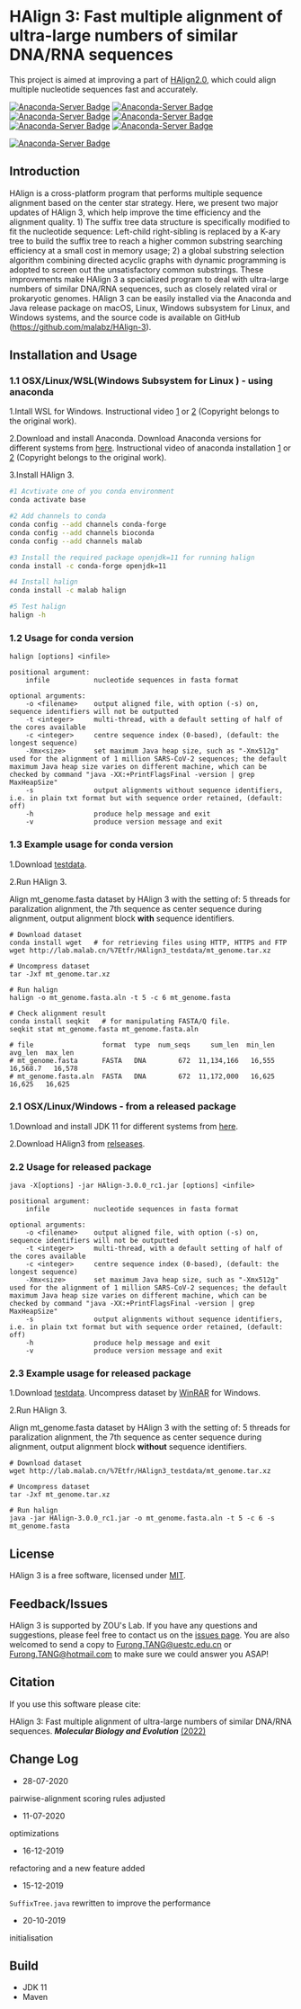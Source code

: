 # HAlign 3: Fast multiple alignment of ultra-large numbers of similar DNA/RNA sequences

This project is aimed at improving a part of [HAlign2.0](https://github.com/malabz/HAlign-2), which could align multiple nucleotide sequences fast and accurately.

[![Anaconda-Server Badge](https://anaconda.org/malab/halign/badges/version.svg)](https://anaconda.org/malab/halign)
[![Anaconda-Server Badge](https://anaconda.org/malab/halign/badges/latest_release_date.svg)](https://anaconda.org/malab/halign)
[![Anaconda-Server Badge](https://anaconda.org/malab/halign/badges/latest_release_relative_date.svg)](https://anaconda.org/malab/halign)
[![Anaconda-Server Badge](https://anaconda.org/malab/halign/badges/platforms.svg)](https://anaconda.org/malab/halign)
[![Anaconda-Server Badge](https://anaconda.org/malab/halign/badges/license.svg)](https://anaconda.org/malab/halign)
[![Anaconda-Server Badge](https://anaconda.org/malab/halign/badges/installer/conda.svg)](https://anaconda.org/malab/halign)

[![Anaconda-Server Badge](https://img.shields.io/badge/downloads-59%20total-green.svg?style=flat-square)](https://anaconda.org/malab/halign)

## Introduction

HAlign is a cross-platform program that performs multiple sequence alignment based on the center star strategy. Here, we present two major updates of HAlign 3, which help improve the time efficiency and the alignment quality. 1) The suffix tree data structure is specifically modified to fit the nucleotide sequence: Left-child right-sibling is replaced by a K-ary tree to build the suffix tree to reach a higher common substring searching efficiency at a small cost in memory usage; 2) a global substring selection algorithm combining directed acyclic graphs with dynamic programming is adopted to screen out the unsatisfactory common substrings. These improvements make HAlign 3 a specialized program to deal with ultra-large numbers of similar DNA/RNA sequences, such as closely related viral or prokaryotic genomes. HAlign 3 can be easily installed via the Anaconda and Java release package on macOS, Linux, Windows subsystem for Linux, and Windows systems, and the source code is available on GitHub (https://github.com/malabz/HAlign-3).


## Installation and Usage

### 1.1 OSX/Linux/WSL(Windows Subsystem for Linux ) - using anaconda
1.Intall WSL for Windows. Instructional video [1](https://www.youtube.com/watch?v=X-DHaQLrBi8&t=5s) or [2](http://lab.malab.cn/%7Etfr/1.mp4) (Copyright belongs to the original work).

2.Download and install Anaconda. Download Anaconda versions for different systems from [here](https://www.anaconda.com/products/distribution#Downloads). Instructional video of anaconda installation [1](https://www.youtube.com/watch?v=AshsPB3KT-E) or [2](http://lab.malab.cn/%7Etfr/Install_anaconda_in_Linux.mp4) (Copyright belongs to the original work).

3.Install HAlign 3.

```bash
#1 Acvtivate one of you conda environment
conda activate base

#2 Add channels to conda
conda config --add channels conda-forge
conda config --add channels bioconda
conda config --add channels malab

#3 Install the required package openjdk=11 for running halign
conda install -c conda-forge openjdk=11

#4 Install halign
conda install -c malab halign

#5 Test halign
halign -h
```



### 1.2 Usage for conda version

```
halign [options] <infile>
```

```
positional argument: 
    infile           nucleotide sequences in fasta format

optional arguments: 
    -o <filename>    output aligned file, with option (-s) on, sequence identifiers will not be outputted
    -t <integer>     multi-thread, with a default setting of half of the cores available
    -c <integer>     centre sequence index (0-based), (default: the longest sequence)
    -Xmx<size>       set maximum Java heap size, such as "-Xmx512g" used for the alignment of 1 million SARS-CoV-2 sequences; the default maximum Java heap size varies on different machine, which can be checked by command "java -XX:+PrintFlagsFinal -version | grep MaxHeapSize"
    -s               output alignments without sequence identifiers, i.e. in plain txt format but with sequence order retained, (default: off)
    -h               produce help message and exit
    -v               produce version message and exit
```



### 1.3 Example usage for conda version

1.Download [testdata](https://github.com/malabz/HAlign-3/tree/main/dataset).

2.Run HAlign 3.

Align mt_genome.fasta dataset by HAlign 3 with the setting of: 5 threads for paralization alignment, the 7th sequence as center sequence during alignment, output alignment block **with** sequence identifiers.

```shell
# Download dataset
conda install wget   # for retrieving files using HTTP, HTTPS and FTP
wget http://lab.malab.cn/%7Etfr/HAlign3_testdata/mt_genome.tar.xz

# Uncompress dataset
tar -Jxf mt_genome.tar.xz

# Run halign
halign -o mt_genome.fasta.aln -t 5 -c 6 mt_genome.fasta

# Check alignment result
conda install seqkit   # for manipulating FASTA/Q file.
seqkit stat mt_genome.fasta mt_genome.fasta.aln

# file                 format  type  num_seqs     sum_len  min_len   avg_len  max_len
# mt_genome.fasta      FASTA   DNA        672  11,134,166   16,555  16,568.7   16,578
# mt_genome.fasta.aln  FASTA   DNA        672  11,172,000   16,625    16,625   16,625
```







### 2.1 OSX/Linux/Windows - from a released package
1.Download and install  JDK 11 for different systems from [here](https://www.oracle.com/java/technologies/javase/jdk11-archive-downloads.html).  

2.Download HAlign3 from [relseases](https://github.com/malabz/HAlign-3/releases/download/v3.0.0-rc1/HAlign-3.0.0_rc1.jar).



### 2.2 Usage for released package

```
java -X[options] -jar HAlign-3.0.0_rc1.jar [options] <infile>
```

```
positional argument: 
    infile           nucleotide sequences in fasta format

optional arguments: 
    -o <filename>    output aligned file, with option (-s) on, sequence identifiers will not be outputted
    -t <integer>     multi-thread, with a default setting of half of the cores available
    -c <integer>     centre sequence index (0-based), (default: the longest sequence)
    -Xmx<size>       set maximum Java heap size, such as "-Xmx512g" used for the alignment of 1 million SARS-CoV-2 sequences; the default maximum Java heap size varies on different machine, which can be checked by command "java -XX:+PrintFlagsFinal -version | grep MaxHeapSize"
    -s               output alignments without sequence identifiers, i.e. in plain txt format but with sequence order retained, (default: off)
    -h               produce help message and exit
    -v               produce version message and exit
```



### 2.3 Example usage for released package

1.Download [testdata](https://github.com/malabz/HAlign-3/tree/main/dataset). Uncompress dataset by [WinRAR](https://www.win-rar.com/start.html?&L=0) for Windows.

2.Run HAlign 3.

Align mt_genome.fasta dataset by HAlign 3 with the setting of: 5 threads for paralization alignment, the 7th sequence as center sequence during alignment, output alignment block **without** sequence identifiers.

```shell
# Download dataset
wget http://lab.malab.cn/%7Etfr/HAlign3_testdata/mt_genome.tar.xz

# Uncompress dataset
tar -Jxf mt_genome.tar.xz

# Run halign
java -jar HAlign-3.0.0_rc1.jar -o mt_genome.fasta.aln -t 5 -c 6 -s mt_genome.fasta
```



## License

HAlign 3 is a free software, licensed under [MIT](https://github.com/malabz/HAlign-3/blob/main/LICENSE).



## Feedback/Issues

HAlign 3 is supported by ZOU's Lab. If you have any questions and suggestions, please feel free to contact us on the [issues page](https://github.com/malabz/HAlign-3/issues). You are also welcomed to send a copy to Furong.TANG@uestc.edu.cn or Furong.TANG@hotmail.com to make sure we could answer you ASAP! 



## Citation

If you use this software please cite:

HAlign 3: Fast multiple alignment of ultra-large numbers of similar DNA/RNA sequences. _**Molecular Biology and Evolution**_ [(2022)](https://doi.org/10.1093/molbev/msac166)



## Change Log

* 28-07-2020

pairwise-alignment scoring rules adjusted

* 11-07-2020

optimizations

* 16-12-2019

refactoring and a new feature added

* 15-12-2019

`SuffixTree.java` rewritten to improve the performance

* 20-10-2019

initialisation



## Build

- JDK 11
- Maven

